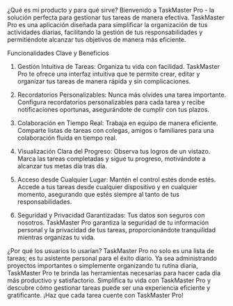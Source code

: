 ¿Qué es mi producto y para qué sirve?
Bienvenido a TaskMaster Pro - la solución perfecta para gestionar tus tareas de manera efectiva. TaskMaster Pro es una aplicación diseñada para simplificar la organización de tus actividades diarias, facilitando la gestión de tus responsabilidades y permitiéndote alcanzar tus objetivos de manera más eficiente.

Funcionalidades Clave y Beneficios
1. Gestión Intuitiva de Tareas:
Organiza tu vida con facilidad. TaskMaster Pro te ofrece una interfaz intuitiva que te permite crear, editar y organizar tus tareas de manera rápida y sin complicaciones.

2. Recordatorios Personalizables:
Nunca más olvides una tarea importante. Configura recordatorios personalizables para cada tarea y recibe notificaciones oportunas, asegurándote de cumplir con tus plazos.

3. Colaboración en Tiempo Real:
Trabaja en equipo de manera eficiente. Comparte listas de tareas con colegas, amigos o familiares para una colaboración fluida en tiempo real.

4. Visualización Clara del Progreso:
Observa tus logros de un vistazo. Marca las tareas completadas y sigue tu progreso, motivándote a alcanzar tus metas día tras día.

5. Acceso desde Cualquier Lugar:
Mantén el control estés donde estés. Accede a tus tareas desde cualquier dispositivo y en cualquier momento, asegurando que estés siempre al tanto de tus responsabilidades.

6. Seguridad y Privacidad Garantizadas:
Tus datos son seguros con nosotros. TaskMaster Pro garantiza la seguridad de tu información personal y la privacidad de tus tareas, proporcionándote tranquilidad mientras organizas tu vida.

¿Por qué los usuarios lo usarían?
TaskMaster Pro no solo es una lista de tareas; es tu asistente personal para el éxito diario. Ya sea administrando proyectos importantes o simplemente organizando tu rutina diaria, TaskMaster Pro te brinda las herramientas necesarias para hacer cada día más productivo y satisfactorio. Simplifica tu vida con TaskMaster Pro y descubre cómo gestionar tareas puede ser una experiencia eficiente y gratificante. ¡Haz que cada tarea cuente con TaskMaster Pro!





